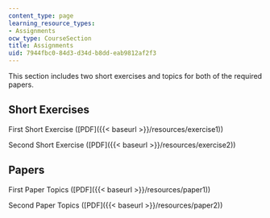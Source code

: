 ```yaml
---
content_type: page
learning_resource_types:
- Assignments
ocw_type: CourseSection
title: Assignments
uid: 7944fbc0-84d3-d34d-b8dd-eab9812af2f3
---
```


This section includes two short exercises and topics for both of the required papers.

Short Exercises
---------------

First Short Exercise ([PDF]({{< baseurl >}}/resources/exercise1))

Second Short Exercise ([PDF]({{< baseurl >}}/resources/exercise2))

Papers
------

First Paper Topics ([PDF]({{< baseurl >}}/resources/paper1))

Second Paper Topics ([PDF]({{< baseurl >}}/resources/paper2))